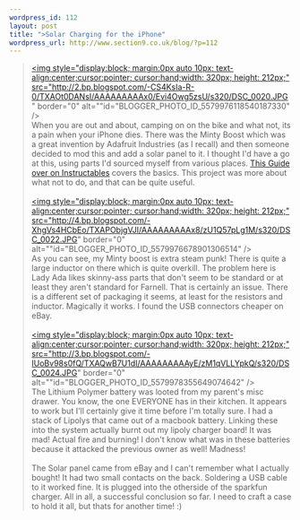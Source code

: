 ```yaml
--- 
wordpress_id: 112
layout: post
title: ">Solar Charging for the iPhone"
wordpress_url: http://www.section9.co.uk/blog/?p=112
---
```

><a onblur="try {parent.deselectBloggerImageGracefully();} catch(e) {}" href="http://2.bp.blogspot.com/-CS4KsIa-R-0/TXAOt0DANsI/AAAAAAAAAx0/Evi4Owg5zsU/s1600/DSC_0020.JPG"><img style="display:block; margin:0px auto 10px; text-align:center;cursor:pointer; cursor:hand;width: 320px; height: 212px;" src="http://2.bp.blogspot.com/-CS4KsIa-R-0/TXAOt0DANsI/AAAAAAAAAx0/Evi4Owg5zsU/s320/DSC_0020.JPG" border="0" alt=""id="BLOGGER_PHOTO_ID_5579976118540187330" /></a><br />When you are out and about, camping on on the bike and what not, its a pain when your iPhone dies. There was the Minty Boost which was a great invention by Adafruit Industries (as I recall) and then someone decided to mod this and add a solar panel to it. I thought I'd have a go at this, using parts I'd sourced myself from various places. <a href="http://www.instructables.com/id/How-to-make-a-solar-iPodiPhone-charger-aka-Might/">This Guide over on Instructables</a> covers the basics. This project was more about what not to do, and that can be quite useful.<br /><br /><a onblur="try {parent.deselectBloggerImageGracefully();} catch(e) {}" href="http://4.bp.blogspot.com/-XhgVs4HCbEo/TXAPObjgVJI/AAAAAAAAAx8/zU1Q57pLg1M/s1600/DSC_0022.JPG"><img style="display:block; margin:0px auto 10px; text-align:center;cursor:pointer; cursor:hand;width: 320px; height: 212px;" src="http://4.bp.blogspot.com/-XhgVs4HCbEo/TXAPObjgVJI/AAAAAAAAAx8/zU1Q57pLg1M/s320/DSC_0022.JPG" border="0" alt=""id="BLOGGER_PHOTO_ID_5579976678901306514" /></a><br />As you can see, my Minty boost is extra steam punk! There is quite a large inductor on there which is quite overkill. The problem here is Lady Ada likes skinny-ass parts that don't seem to be standard or at least they aren't standard for Farnell. That is certainly an issue. There is a different set of packaging it seems, at least for the resistors and inductor. Magically it works. I found the USB connectors cheaper on eBay.<br /><br /><a onblur="try {parent.deselectBloggerImageGracefully();} catch(e) {}" href="http://3.bp.blogspot.com/-IUoBv98s0fQ/TXAQwB7U1dI/AAAAAAAAAyE/zM1qVLLYpkQ/s1600/DSC_0024.JPG"><img style="display:block; margin:0px auto 10px; text-align:center;cursor:pointer; cursor:hand;width: 320px; height: 212px;" src="http://3.bp.blogspot.com/-IUoBv98s0fQ/TXAQwB7U1dI/AAAAAAAAAyE/zM1qVLLYpkQ/s320/DSC_0024.JPG" border="0" alt=""id="BLOGGER_PHOTO_ID_5579978355649074642" /></a><br />The Lithium Polymer battery was looted from my parent's misc drawer. You know, the one EVERYONE has in their kitchen. It appears to work but I'll certainly give it time before I'm totally sure. I had a stack of Lipolys that came out of a macbook battery. Linking these into the system actually burnt out my lipoly charger board! It was mad! Actual fire and burning! I don't know what was in these batteries because it attacked the previous owner as well! Madness!<br /><br />The Solar panel came from eBay and I can't remember what I actually bought! It had two small contacts on the back. Soldering a USB cable to it worked fine. It is plugged into the otherside of the sparkfun charger. All in all, a successful conclusion so far. I need to craft a case to hold it all, but thats for another time! :)
